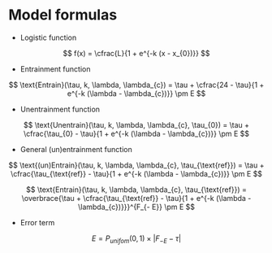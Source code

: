 
<!-- model-formulas.md is generated from model-formulas.Rmd. Please edit that file -->

# Model formulas

- Logistic function

$$
f(x) = \cfrac{L}{1 + e^{-k (x - x_{0})}}
$$

- Entrainment function

$$
\text{Entrain}(\tau, k, \lambda, \lambda_{c}) = \tau +  \cfrac{24 - \tau}{1 + e^{-k (\lambda - \lambda_{c})}} \pm E
$$

- Unentrainment function

$$
\text{Unentrain}(\tau, k, \lambda, \lambda_{c}, \tau_{0}) = \tau +  \cfrac{\tau_{0} - \tau}{1 + e^{-k (\lambda - \lambda_{c})}} \pm E
$$

- General (un)entrainment function

$$
\text{(un)Entrain}(\tau, k, \lambda, \lambda_{c}, \tau_{\text{ref}}) = \tau +  \cfrac{\tau_{\text{ref}} - \tau}{1 + e^{-k (\lambda - \lambda_{c})}} \pm E
$$

$$
\text{Entrain}(\tau, k, \lambda, \lambda_{c}, \tau_{\text{ref}}) = 
\overbrace{\tau + \cfrac{\tau_{\text{ref}} - \tau}{1 + e^{-k (\lambda - \lambda_{c})}}}^{F_{- E}} \pm E
$$

- Error term

$$
E = P_{unifom}(0, 1) \times |F_{- E} - \tau|
$$
